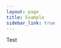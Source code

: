 ```yaml
---
layout: page
title: Example
sidebar_link: true
---
```



Test

<script>
    TESTER = document.getElementById('tester');
    Plotly.plot( TESTER, [{
    x: [1, 2, 3, 4, 5],
    y: [1, 2, 4, 8, 16] }], {
    margin: { t: 0 } } );
</script>